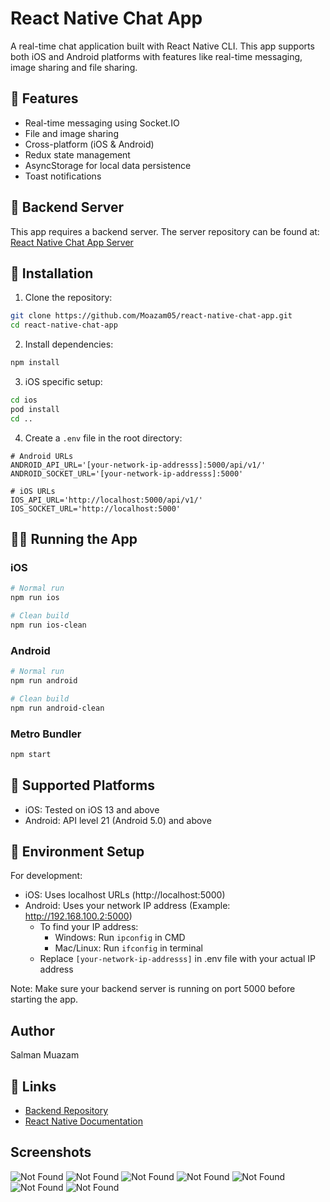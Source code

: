 # React Native Chat App

A real-time chat application built with React Native CLI. This app supports both iOS and Android platforms with features like real-time messaging, image sharing and file sharing.

## 🌟 Features

- Real-time messaging using Socket.IO
- File and image sharing
- Cross-platform (iOS & Android)
- Redux state management
- AsyncStorage for local data persistence
- Toast notifications


## 📱 Backend Server

This app requires a backend server. The server repository can be found at:
[React Native Chat App Server](https://github.com/Moazam05/react-native-chat-app-server)

## 🚀 Installation

1. Clone the repository:
```bash
git clone https://github.com/Moazam05/react-native-chat-app.git
cd react-native-chat-app
```

2. Install dependencies:
```bash
npm install
```

3. iOS specific setup:
```bash
cd ios
pod install
cd ..
```

4. Create a `.env` file in the root directory:
```env
# Android URLs
ANDROID_API_URL='[your-network-ip-addresss]:5000/api/v1/'
ANDROID_SOCKET_URL='[your-network-ip-addresss]:5000'

# iOS URLs
IOS_API_URL='http://localhost:5000/api/v1/'
IOS_SOCKET_URL='http://localhost:5000'
```

## 🏃‍♂️ Running the App

### iOS
```bash
# Normal run
npm run ios

# Clean build
npm run ios-clean
```

### Android
```bash
# Normal run
npm run android

# Clean build
npm run android-clean
```

### Metro Bundler
```bash
npm start
```


## 📱 Supported Platforms

- iOS: Tested on iOS 13 and above
- Android: API level 21 (Android 5.0) and above

## 🔧 Environment Setup

For development:
- iOS: Uses localhost URLs (http://localhost:5000)
- Android: Uses your network IP address (Example: http://192.168.100.2:5000)
  - To find your IP address:
    - Windows: Run `ipconfig` in CMD
    - Mac/Linux: Run `ifconfig` in terminal
  - Replace `[your-network-ip-addresss]` in .env file with your actual IP address

Note: Make sure your backend server is running on port 5000 before starting the app.

## Author

Salman Muazam

## 🔗 Links

- [Backend Repository](https://github.com/Moazam05/react-native-chat-app-server)
- [React Native Documentation](https://reactnative.dev/)

## Screenshots

![Not Found](https://i.postimg.cc/htTydsYf/1.jpg)
![Not Found](https://i.postimg.cc/GmwzdYpr/2.jpg)
![Not Found](https://i.postimg.cc/YSt3mHgs/3.jpg)
![Not Found](https://i.postimg.cc/hhF84WcM/4.jpg)
![Not Found](https://i.postimg.cc/SN836m2S/5.jpg)
![Not Found](https://i.postimg.cc/DzfN3sC0/6.jpg)
![Not Found](https://i.postimg.cc/9098YBf8/7.jpg)
